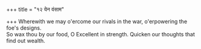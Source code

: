 +++
title = "१२ येन वंसाम"

+++
Wherewith we may o'ercome our rivals in the war, o'erpowering the foe's designs.  
     So wax thou by our food, O Excellent in strength. Quicken our thoughts that find out wealth.